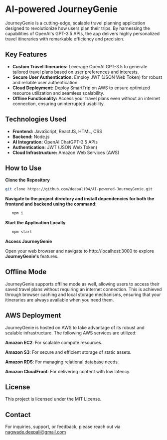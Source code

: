 
# AI-powered JourneyGenie

JourneyGenie is a cutting-edge, scalable travel planning application designed to revolutionize how users plan their trips. By harnessing the capabilities of OpenAI's GPT-3.5 APIs, the app delivers highly personalized travel itineraries with remarkable efficiency and precision.

## Key Features

- **Custom Travel Itineraries:** Leverage OpenAI GPT-3.5 to generate tailored travel plans based on user preferences and interests.
- **Secure User Authentication:** Employ JWT (JSON Web Token) for robust and reliable user authentication.
- **Cloud Deployment:** Deploy SmartTrip on AWS to ensure optimized resource utilization and seamless scalability.
- **Offline Functionality:** Access your travel plans even without an internet connection, ensuring uninterrupted usability.

## Technologies Used

- **Frontend:** JavaScript, ReactJS, HTML, CSS
- **Backend:** Node.js
- **AI Integration:** OpenAI ChatGPT-3.5 APIs
- **Authentication:** JWT (JSON Web Token)
- **Cloud Infrastructure:** Amazon Web Services (AWS)

## How to Use

  **Clone the Repository**
   ```bash
   git clone https://github.com/deepali04/AI-powered-JourneyGenie.git
   ```
**Navigate to the project directory and install dependencies for both the frontend and backend using the command:**
   ```bash
      npm i
   ```
**Start the Application Locally**
  ```bash
     npm start
  ```
**Access JourneyGenie**

Open your web browser and navigate to http://localhost:3000 to explore **JourneyGenie's** features.

## Offline Mode
JourneyGenie supports offline mode as well, allowing users to access their saved travel plans without requiring an internet connection. This is achieved through browser caching and local storage mechanisms, ensuring that your itineraries are always available when you need them.

## AWS Deployment
JourneyGenie is hosted on AWS to take advantage of its robust and scalable infrastructure. The following AWS services are utilized:

**Amazon EC2**: For scalable compute resources.

**Amazon S3**: For secure and efficient storage of static assets.

**Amazon RDS**: For managing relational database needs.

**Amazon CloudFront**: For delivering content with low latency.

## License

This project is licensed under the MIT License.

## Contact

For inquiries, support, or feedback, please reach out via nagwade.deepali@gmail.com
